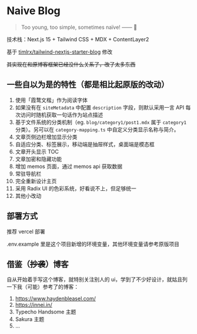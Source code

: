 # Naive Blog
> Too young, too simple, sometimes naïve!
> —— 🐸

技术栈：Next.js 15 + Tailwind CSS + MDX + ContentLayer2

基于 [timlrx/tailwind-nextjs-starter-blog](https://github.com/timlrx/tailwind-nextjs-starter-blog) 修改

~~其实现在和原博客框架已经没什么关系了，改了太多东西~~

## 一些自以为是的特性（都是相比起原版的改动）

1. 使用「霞鹜文楷」作为阅读字体
2. 如果没有在 `siteMetadata` 中配置 `description` 字段，则默认采用一言 API 每次访问时随机获取一句话作为站点描述
3. 基于文件系统的分类机制（eg. `blog/category1/post1.mdx` 属于 `category1` 分类）。另可以在 `category-mapping.ts` 中自定义分类显示名称与简介。
4. 文章页侧边栏增加显示分类
5. 自适应分类、标签展示，移动端是抽屉样式，桌面端是模态框
6. 文章开头显示 TOC
7. 文章加密和隐藏功能
8. 增加 memos 页面，通过 memos api 获取数据
9. 常驻导航栏
10. 完全重新设计主页
11. 采用 Radix UI 的色彩系统，好看说不上，但足够统一
12. 其他小改动

## 部署方式

推荐 vercel 部署

.env.example 里是这个项目新增的环境变量，其他环境变量请参考原版项目

## 借鉴（~~抄袭~~）博客

自从开始着手写这个博客，就特别关注别人的 ui，学到了不少好设计，就姑且列一下我（可能）参考了的博客：

1. <https://www.haydenbleasel.com/>
2. <https://innei.in/>
3. Typecho Handsome 主题
4. Sakura 主题
5. ...

